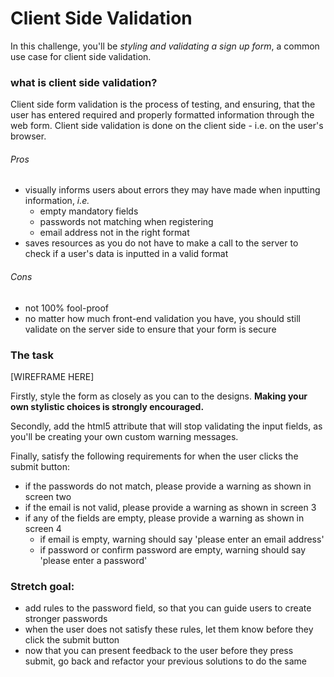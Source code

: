 # Client Side Validation
In this challenge, you'll be _styling and validating a sign up form_, a common use case for client side validation.


### what is client side validation?
Client side form validation is the process of testing, and ensuring, that the user has entered required and properly formatted information through the web form. Client side validation is done on the client side - i.e. on the user's browser.

######  Pros
* visually informs users about errors they may have made when inputting information, _i.e._
    * empty mandatory fields
    * passwords not matching when registering
    * email address not in the right format
* saves resources as you do not have to make a call to the server to check if a user's data is inputted in a valid format

###### Cons
* not 100% fool-proof
* no matter how much front-end validation you have, you should still validate on the server side to ensure that your form is secure  

### The task
[WIREFRAME HERE]

Firstly, style the form as closely as you can to the designs. **Making your own stylistic choices is strongly encouraged.**

Secondly, add the html5 attribute that will stop validating the input fields, as you'll be creating your own custom warning messages.

Finally, satisfy the following requirements for when the user clicks the submit button:
* if the passwords do not match, please provide a warning as shown in screen two  
* if the email is not valid, please provide a warning as shown in screen 3
* if any of the fields are empty, please provide a warning as shown in screen 4
    * if email is empty, warning should say 'please enter an email address'
    * if password or confirm password are empty, warning should say 'please enter a password'


### Stretch goal:
* add rules to the password field, so that you can guide users to create stronger passwords
* when the user does not satisfy these rules, let them know before they click the submit button
* now that you can present feedback to the user before they press submit, go back and refactor your previous solutions to do the same

